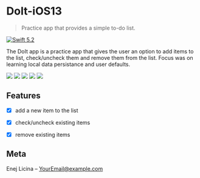 # DoIt-iOS13

> Practice app that provides a simple to-do list.

[![Swift 5.2][swift-image]][swift-url]

The DoIt app is a practice app that gives the user an option to add items to the list, check/uncheck them and remove them from the list. Focus was on learning local data persistance and user defaults.

![](header.png)
![](https://github.com/EnejL/Readme-images/blob/master/Climate-iOS13/Simulator%20Screen%20Shot%20-%20iPhone%2011%20Pro%20-%202020-04-19%20at%2021.49.19.png)
![](https://github.com/EnejL/Readme-images/blob/master/Climate-iOS13/Simulator%20Screen%20Shot%20-%20iPhone%2011%20Pro%20-%202020-04-19%20at%2021.49.47.png)
![](https://github.com/EnejL/Readme-images/blob/master/Climate-iOS13/Simulator%20Screen%20Shot%20-%20iPhone%2011%20Pro%20-%202020-04-19%20at%2021.49.56.png)
![](https://github.com/EnejL/Readme-images/blob/master/Climate-iOS13/Simulator%20Screen%20Shot%20-%20iPhone%2011%20Pro%20-%202020-04-19%20at%2021.50.01.png)

## Features

- [x] add a new item to the list
- [x] check/uncheck existing items
- [x] remove existing items


## Meta

Enej Licina – YourEmail@example.com

[swift-image]:https://img.shields.io/badge/swift-3.0-orange.svg
[swift-url]: https://swift.org/
[license-image]: https://img.shields.io/badge/License-MIT-blue.svg
[license-url]: LICENSE
[travis-image]: https://img.shields.io/travis/dbader/node-datadog-metrics/master.svg?style=flat-square
[travis-url]: https://travis-ci.org/dbader/node-datadog-metrics
[codebeat-image]: https://codebeat.co/badges/c19b47ea-2f9d-45df-8458-b2d952fe9dad
[codebeat-url]: https://codebeat.co/projects/github-com-vsouza-awesomeios-com

